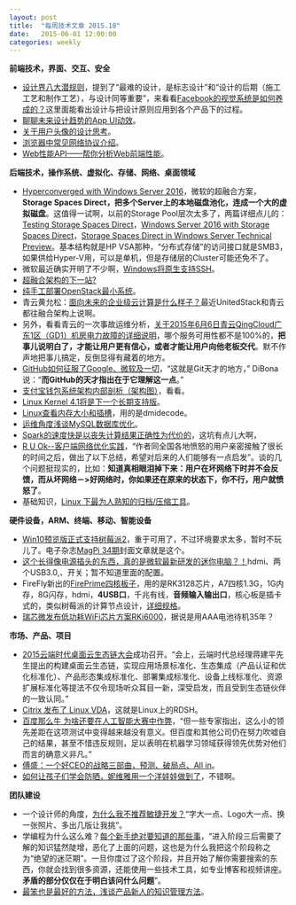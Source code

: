 ```yaml
---
layout: post
title:  "每周技术文章 2015.18"
date:   2015-06-01 12:00:00
categories: weekly
---
```

**前端技术，界面、交互、安全**

* [设计界八大潜规则](http://www.uisdc.com/8-design-domain-unwritten-rules)，提到了“最难的设计，是标志设计”和“设计的后期（施工工艺和制作工艺），与设计同等重要”，来看看[Facebook的视觉系统是如何养成的？](http://www.uisdc.com/facebook-visual-system-design)这里面能看出设计与把设计原则应用到各个产品下的过程。
* [聊聊未来设计趋势的App UI动效](http://www.woshipm.com/pd/160714.html)。
* [关于用户头像的设计思考](http://www.woshipm.com/pd/159946.html)。
* [浏览器中常见网络协议介绍](https://www.imququ.com/post/network-protocol-in-browser.html)。
* [Web性能API——帮你分析Web前端性能](http://www.infoq.com/cn/news/2015/06/web-performance-api)。

**后端技术，操作系统、虚拟化、存储、网络、桌面领域**

* [Hyperconverged with Windows Server 2016](http://www.hyper-v.nu/archives/dvanderpeijl/2015/06/hyperconverged-with-windows-server-2016)，微软的超融合方案，**Storage Spaces Direct，把多个Server上的本地磁盘池化，连成一个大的虚拟磁盘**。这值得一试啊，以前的Storage Pool层次太多了，两篇详细点儿的：[Testing Storage Spaces Direct](http://blogs.msdn.com/b/clustering/archive/2015/05/27/10617612.aspx)，[Windows Server 2016 with Storage Spaces Direct](https://robertsmit.wordpress.com/2015/05/12/windows-server-2016-with-storage-spaces-direct-building-sofs-with-storage-spaces-direct-winserv-win2016-s2d-howtopics/)，[Storage Spaces Direct in Windows Server Technical Preview](https://msdn.microsoft.com/en-us/library/mt126109.aspx?f=255&MSPPError=-2147217396)。基本结构就是HP VSA那种，“分布式存储”的访问接口就是SMB3，如果供给Hyper-V用，可以是单机，但是存储层的Cluster可能还免不了。
* 微软最近确实开明了不少啊，[Windows将原生支持SSH](http://www.solidot.org/story?sid=44294)。
* [超融合架构的下一站?](http://www.wzxue.com/hyper-coverage/)
* [纯手工部署OpenStack最小系统](http://wrox.cn/article/1039494/)。
* 青云黄允松：[面向未来的企业级云计算是什么样子？](http://net.zdnet.com.cn/network_security_zone/2015/0604/3054424.shtml)最近UnitedStack和青云都往融合架构上说啊。
* 另外，看看青云的一次事故运维分析，[关于2015年6月6日青云QingCloud广东1区（GD1）机房电力故障的详细说明](https://log.qingcloud.com/?p=924)，哪个服务可用性都不是100%的，**把事儿说明白了，才能让用户更有信心，或者才能让用户向他老板交代**。默不作声地把事儿搞定，反倒显得有藏着的地方。
* [GitHub如何征服了Google、微软及一切](http://36kr.com/p/533581.html)，“这就是Git天才的地方，” DiBona说：“**而GitHub的天才指出在于它理解这一点**。”
* [支付宝钱包系统架构内部剖析（架构图）](http://www.woshipm.com/pmd/160822.html)，看看。
* [Linux Kernel 4.1将是下一个长期支持版](http://www.cnbeta.com/articles/400191.htm)。
* [Linux查看内存大小和插槽](http://wsgzao.github.io/post/linux-memory/)，用的是dmidecode。
* [运维角度浅谈MySQL数据库优化](http://lizhenliang.blog.51cto.com/7876557/1657465)。
* [Spark的速度快是以丧失计算结果正确性为代价的](http://www.sunchangming.com/blog/post/4672.html)，这坑有点儿大啊，
* [R U Ok--客户端网络优化实践](http://2014.54chen.com/blog/2015/06/03/are-u-ok/)，“作者同全国各地愤怒的用户亲密接触了很长的时间之后，做出了以下总结，希望对后来的人们能够有一点启发”。谈的几个问题挺现实的，比如：**知道真相眼泪掉下来：用户在坏网络下时并不会反馈，而从坏网络－>好网络时，你如果还在原来的状态下，你不行，用户就愤怒了**。
* 基础知识，[Linux 下最为人熟知的归档/压缩工具](http://www.techug.com/compress-tools-under-linux)。

**硬件设备，ARM、终端、移动、智能设备**

* [Win10预览版正式支持树莓派2](http://www.leiphone.com/news/201506/GOesU67ddjlhvmgp.html)，重于可用了，不过环境要求太多，暂时不玩儿了。电子杂志[MagPi 34期](https://www.raspberrypi.org/magpi-issues/MagPi34.pdf)封面文章就是这个。
* [这个长得像电源插头的东西，真的是微软最新研发的迷你电脑？！](http://www.pingwest.com/new-microsoft-10-pc-looks-like-a-adapter/)hdmi、两个USB3.0,、开关；暂不知道里面的配置。
* FireFly新出的[FirePrime四核板子](http://www.t-firefly.com/zh/firenow/fireprime/)，用的是RK3128芯片，A7四核1.3G，1G内存，8G闪存，hdmi，**4USB口**，千兆有线，**音频输入输出口**，核心板是插卡式的，类似树莓派的计算节点设计，[详细规格](http://www.t-firefly.com/zh/firenow/fireprime/specifications/)。
* [瑞芯微发布低功耗WiFi芯片方案RKi6000](http://community.arm.com/community/arm-partner-directory/partner-rockchip/blog/2015/06/02/%E5%85%A8%E7%90%83%E6%9C%80%E4%BD%8E%E5%8A%9F%E8%80%97wifi%E5%8F%91%E5%B8%83-iot%E5%8A%9F%E8%80%97%E8%8A%82%E7%9C%8185%E8%BF%91%E8%93%9D%E7%89%9940-le%E6%A0%87%E5%87%86)，据说是用AAA电池待机35年？

**市场、产品、项目**

* [2015云端时代桌面云生态链大会](http://server.zdnet.com.cn/server/2015/0604/3054440.shtml)成功召开。“会上，云端时代总经理蒋建平先生提出的构建桌面云生态链，实现应用场景标准化、生态集成（产品认证和优化标准化）、产品形态集成标准化、部署集成标准化、设备上线标准化、资源扩展标准化等提法不仅令现场听众耳目一新，深受启发，而且受到生态链伙伴的一致认同。”
* [Citrix 发布了 Linux VDA](http://www.brianmadden.com/blogs/videos/archive/2015/06/03/A-good-start-with-room-to-improve-thoughts-on-citrix-s-linux-vda-plus-a-video-demo-from-citrix-synergy-2015.aspx)，这就是Linux上的RDSH。
* [百度那么牛 为啥还要在人工智能大赛中作弊](http://zhidx.com/p/14556.html)，“但一些专家指出，这么小的领先差距在这项测试中变得越来越没有意义。但百度和其他公司仍在努力吹嘘自己的结果，甚至不惜违反规则，足以表明在机器学习领域获得领先优势对他们而言的确意义非凡。”
* [傅盛：一个好CEO的战略三部曲，预测、破局点、All in](http://www.woshipm.com/pmd/159947.html)。
* [如何让孩子们学会防晒，妮维雅用一个洋娃娃做到了](http://fit.toodaylab.com/70598)，不错啊。

**团队建设**

* 一个设计师的角度，[为什么我不推荐敏捷开发？](http://www.uisdc.com/dont-recommend-agile-development)“字大一点、Logo大一点、换一张照片、多出几版让我挑”。
* 学编程为什么这么难？[每个新手绝对要知道的那些事](http://www.techug.com/beginner-learn-programming)，“进入阶段三后需要了解的知识猛然陡增，恶化了上面的问题，这也是为什么我把这个阶段称之为“绝望的迷茫期”。一旦你度过了这个阶段，并且开始了解你需要搜索的东西，你就会找到很多资源，还能使用一些技术工具，如专业博客和视频讲座。**矛盾的部分仅仅在于明白该问什么问题**”。
* [最笨也是最好的方法，浅谈产品新人的知识管理方法](http://www.woshipm.com/pmd/160014.html)。




